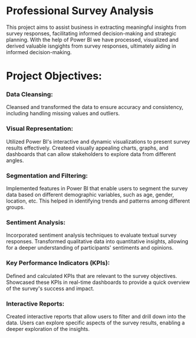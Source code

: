 # Professional Survey Analysis

This project aims to assist business in extracting meaningful insights from survey responses, facilitating informed decision-making and strategic planning. With the help of Power BI we have processed, visualized and derived valuable isngights from survey responses, ultimately aiding in informed decision-making.

# Project Objectives:

### Data Cleansing: 
Cleansed and transformed the data to ensure accuracy and consistency, including handling missing values and outliers.

### Visual Representation:
Utilized Power BI's interactive and dynamic visualizations to present survey results effectively. Createed visually appealing charts, graphs, and dashboards that can allow stakeholders to explore data from different angles.

### Segmentation and Filtering: 
Implemented features in Power BI that enable users to segment the survey data based on different demographic variables, such as age, gender, location, etc. This helped in identifying trends and patterns among different groups.

### Sentiment Analysis:
Incorporated sentiment analysis techniques to evaluate textual survey responses. Transformed qualitative data into quantitative insights, allowing for a deeper understanding of participants' sentiments and opinions.

### Key Performance Indicators (KPIs): 
Defined and calculated KPIs that are relevant to the survey objectives. Showcased these KPIs in real-time dashboards to provide a quick overview of the survey's success and impact.

### Interactive Reports:
Created interactive reports that allow users to filter and drill down into the data. Users can explore specific aspects of the survey results, enabling a deeper exploration of the insights.

